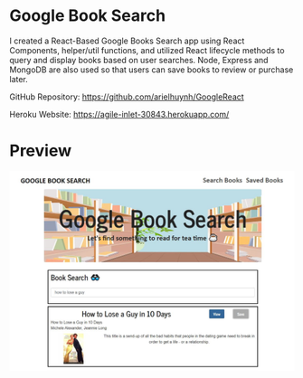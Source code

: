 # Google Book Search

I created a React-Based Google Books Search app using React Components, helper/util functions, and utilized React lifecycle methods to query and display books based on user searches.  Node, Express and MongoDB are also used so that users can save books to review or purchase later.

GitHub Repository: https://github.com/arielhuynh/GoogleReact

Heroku Website: https://agile-inlet-30843.herokuapp.com/

# Preview

![preview](client/public/screenshot.JPG)